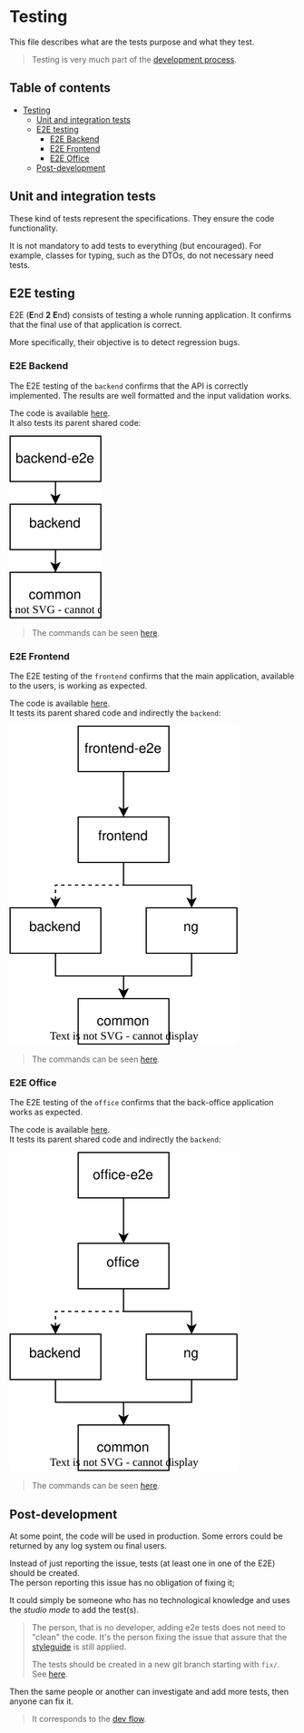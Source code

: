 # Testing

This file describes what are the tests purpose and what they test.

> Testing is very much part of the [development process](./flow-dev.md#dev-process).

## Table of contents

<!-- TOC -->
* [Testing](#testing)
  * [Unit and integration tests](#unit-and-integration-tests)
  * [E2E testing](#e2e-testing)
    * [E2E Backend](#e2e-backend)
    * [E2E Frontend](#e2e-frontend)
    * [E2E Office](#e2e-office)
  * [Post-development](#post-development)
<!-- TOC -->

## Unit and integration tests

These kind of tests represent the specifications.
They ensure the code functionality.

It is not mandatory to add tests to everything (but encouraged).
For example, classes for typing, such as the DTOs, do not necessary need tests.

## E2E testing

E2E (**E**nd **2** **E**nd) consists of testing a whole running application.
It confirms that the final use of that application is correct.

More specifically, their objective is to detect regression bugs.

### E2E Backend

The E2E testing of the `backend` confirms that the API is correctly implemented.
The results are well formatted and the input validation works.

The code is available [here](../apps/backend-e2e).  
It also tests its parent shared code:

![e2e-backend](./flow-testing/images/testing-hierarchy.e2e-backend.drawio.svg)

> The commands can be seen [here](../apps/backend-e2e/docs/commands.md).

### E2E Frontend

The E2E testing of the `frontend` confirms that the main application,
available to the users, is working as expected.

The code is available [here](../apps/frontend-e2e).  
It tests its parent shared code and indirectly the `backend`:

![e2e-frontend](./flow-testing/images/testing-hierarchy.e2e-frontend.drawio.svg)

> The commands can be seen [here](../apps/frontend-e2e/docs/commands.md).

### E2E Office

The E2E testing of the `office` confirms that the back-office application works as expected.

The code is available [here](../apps/office-e2e).  
It tests its parent shared code and indirectly the `backend`:

![e2e-office](./flow-testing/images/testing-hierarchy.e2e-office.drawio.svg)

> The commands can be seen [here](../apps/office-e2e/docs/commands.md).

## Post-development

At some point, the code will be used in production.
Some errors could be returned by any log system ou final users.

Instead of just reporting the issue, tests (at least one in one of the E2E) should be created.  
The person reporting this issue has no obligation of fixing it;

It could simply be someone who has no technological knowledge and
uses the _studio mode_ to add the test(s).

> The person, that is no developer, adding e2e tests does not need to "clean" the code.
> It's the person fixing the issue that assure that the [styleguide](./styleguide.md) is still applied.
>
> The tests should be created in a new git branch starting with `fix/`.  
> See [here](./flow-git.md#fix-branches).

Then the same people or another can investigate and
add more tests, then anyone can fix it.

> It corresponds to the [dev flow](./flow-dev.md#write-tests).
